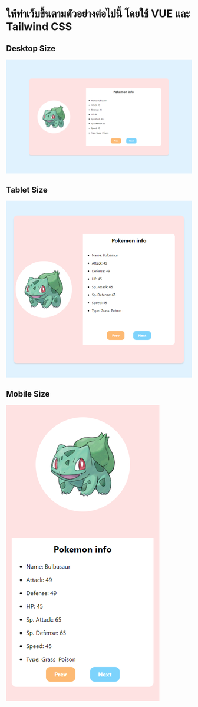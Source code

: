 # ให้ทำเว็บขึ้นตามตัวอย่างต่อไปนี้ โดยใช้ VUE และ Tailwind CSS

## Desktop Size

![image.png](image/web_1.png)

## Tablet Size

![image.png](image/web_2.png)

## Mobile Size

![image.png](image/web_3.png)
